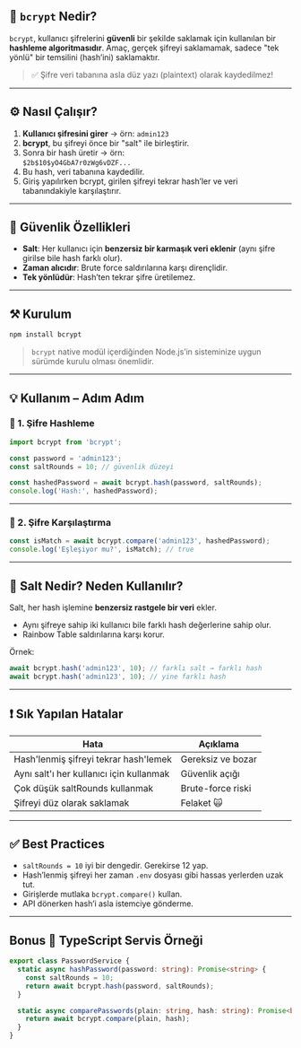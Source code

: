 
## 🔐 `bcrypt` Nedir?

`bcrypt`, kullanıcı şifrelerini **güvenli** bir şekilde saklamak için kullanılan bir **hashleme algoritmasıdır**. Amaç, gerçek şifreyi saklamamak, sadece "tek yönlü" bir temsilini (hash’ini) saklamaktır.

> ✅ Şifre veri tabanına asla düz yazı (plaintext) olarak kaydedilmez!

---

## ⚙️ Nasıl Çalışır?

1. **Kullanıcı şifresini girer** → örn: `admin123`
2. **bcrypt**, bu şifreyi önce bir "salt" ile birleştirir.
3. Sonra bir hash üretir → örn:  
    `$2b$10$yO4GbA7r0zWg6vDZF...`
4. Bu hash, veri tabanına kaydedilir.
5. Giriş yapılırken bcrypt, girilen şifreyi tekrar hash’ler ve veri tabanındakiyle karşılaştırır.

---

## 🧪 Güvenlik Özellikleri

- **Salt**: Her kullanıcı için **benzersiz bir karmaşık veri eklenir** (aynı şifre girilse bile hash farklı olur).
- **Zaman alıcıdır**: Brute force saldırılarına karşı dirençlidir.
- **Tek yönlüdür**: Hash’ten tekrar şifre üretilemez.

---

## ⚒️ Kurulum

```bash
npm install bcrypt
```

> `bcrypt` native modül içerdiğinden Node.js’in sisteminize uygun sürümde kurulu olması önemlidir.

---

## 💡 Kullanım – Adım Adım

### 🔸 1. Şifre Hashleme

```js
import bcrypt from 'bcrypt';

const password = 'admin123';
const saltRounds = 10; // güvenlik düzeyi

const hashedPassword = await bcrypt.hash(password, saltRounds);
console.log('Hash:', hashedPassword);
```

---

### 🔸 2. Şifre Karşılaştırma

```js
const isMatch = await bcrypt.compare('admin123', hashedPassword);
console.log('Eşleşiyor mu?', isMatch); // true
```

---

## 🧠 Salt Nedir? Neden Kullanılır?

Salt, her hash işlemine **benzersiz rastgele bir veri** ekler.

- Aynı şifreye sahip iki kullanıcı bile farklı hash değerlerine sahip olur.
- Rainbow Table saldırılarına karşı korur.

Örnek:

```js
await bcrypt.hash('admin123', 10); // farklı salt → farklı hash
await bcrypt.hash('admin123', 10); // yine farklı hash
```

---

## ❗ Sık Yapılan Hatalar

| Hata                                     | Açıklama          |
| ---------------------------------------- | ----------------- |
| Hash'lenmiş şifreyi tekrar hash'lemek    | Gereksiz ve bozar |
| Aynı salt'ı her kullanıcı için kullanmak | Güvenlik açığı    |
| Çok düşük saltRounds kullanmak           | Brute-force riski |
| Şifreyi düz olarak saklamak              | Felaket 🙀        |

---

## ✅ Best Practices

- `saltRounds = 10` iyi bir dengedir. Gerekirse 12 yap.
- Hash’lenmiş şifreyi her zaman `.env` dosyası gibi hassas yerlerden uzak tut.
- Girişlerde mutlaka `bcrypt.compare()` kullan.
- API dönerken hash’i asla istemciye gönderme.

---

## Bonus 🎁 TypeScript Servis Örneği

```ts
export class PasswordService {
  static async hashPassword(password: string): Promise<string> {
    const saltRounds = 10;
    return await bcrypt.hash(password, saltRounds);
  }

  static async comparePasswords(plain: string, hash: string): Promise<boolean> {
    return await bcrypt.compare(plain, hash);
  }
}
```
